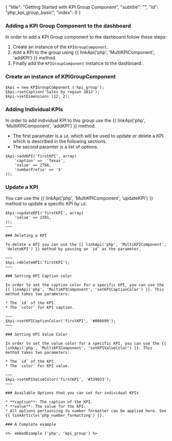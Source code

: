 <meta>
{
  "title": "Getting Started with KPI Group Component",
  "subtitle": "",
  "id": "php_kpi_group_basic",
  "index": 0
}
</meta>

### Adding a KPI Group Component to the dashboard

In order to add a KPI Group component to the dashboard follow these steps:
1. Create an instance of the `KPIGroupComponent`.
2. Add a KPI to the group using {{ linkApi('php', 'MultiKPIComponent', 'addKPI') }} method.
3. Finally add the `KPIGroupComponent` instance to the dashboard..

### Create an instance of KPIGroupComponent

~~~
$kpi = new KPIGroupComponent ('kpi_group');
$kpi->setCaption('Sales by region 2013');
$kpi->setDimensions (12, 2);
~~~

### Adding Individual KPIs

In order to add individual KPI to this group use the {{ linkApi('php', 'MultiKPIComponent', 'addKPI') }} method. 

* The first paramater is a `id`, which will be used to update or delete a KPI which is described in the following sections.
* The second paramter is a list of options. 

~~~
$kpi->addKPI('firstKPI', array(
    'caption' =>  'Texas',
    'value' => 2766,
    'numberPrefix' => '$'
));
~~~

### Update a KPI

You can use the {{ linkApi('php', 'MultiKPIComponent', 'updateKPI') }} method to update a specific KPI by `id`.

~~~~
$kpi->updateKPI('firstKPI', array(
    'value' => 2391,
));
~~~

### Deleting a KPI

To delete a KPI you can use the {{ linkApi('php', 'MultiKPIComponent', 'deleteKPI') }} method by passing an `id` as the parameter.

~~~
$kpi->deleteKPI('firstKPI');
~~~

### Setting KPI Caption color

In order to set the caption color for a specific KPI, you can use the {{ linkApi('php', 'MultiKPIComponent', 'setKPICaptionColor') }}. This method takes two parameters:

* The `id` of the KPI.
* The `color` for KPI caption.

~~~
$kpi->setKPICaptionColor('firstKPI', '#006699');
~~~

### Setting KPI Value Color

In order to set the value color for a specific KPI, you can use the {{ linkApi('php', 'MultiKPIComponent', 'setKPIValueColor') }}. This method takes two parameters:

* The `id` of the KPI.
* The `color` for KPI value.

~~~
$kpi->setKPIValueColor('firstKPI', '#339933');
~~~

### Available Options that you can set for individual KPIs

* **caption**: The caption of the KPI.
* **value**: The value for the KPI.
* All options pertainiing to number formatter can be applied here. See {{ linkArticle('php_number_formatting') }}.

### A Complete example

<%- embedExample ('php', 'kpi_group') %>

